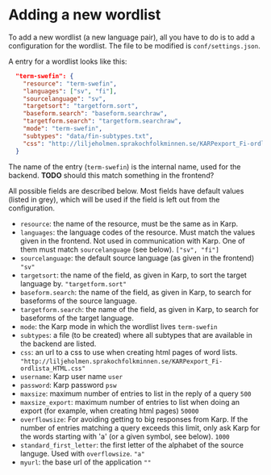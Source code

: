 # Adding a new wordlist

To add a new wordlist (a new language pair), all you have to do is to add
a configuration for the wordlist. The file to be modified is `conf/settings.json`.

A entry for a wordlist looks like this:

```json
  "term-swefin": {
    "resource": "term-swefin",
    "languages": ["sv", "fi"],
    "sourcelanguage": "sv",
    "targetsort": "targetform.sort",
    "baseform.search": "baseform.searchraw",
    "targetform.search": "targetform.searchraw",
    "mode": "term-swefin",
    "subtypes": "data/fin-subtypes.txt",
    "css": "http://liljeholmen.sprakochfolkminnen.se/KARPexport_Fi-ordlista_HTML.css"
  }
  ```

The name of the entry (`term-swefin`) is the internal name, used for the backend. **TODO** should this match something in the frontend?

All possible fields are described below. Most fields have default values (listed in grey), which will be used if the field is left out from the configuration.

- `resource`: the name of the resource, must be the same as in Karp.
- `languages`: the language codes of the resource. Must match the values given in the frontend. Not used in communication with Karp. One of them must match `sourcelanguage` (see below). `["sv", "fi"]`
- `sourcelanguage`: the default source language (as given in the frontend) `"sv"`
- `targetsort`: the name of the field, as given in Karp, to sort the target language by. `"targetform.sort"`
- `baseform.search`: the name of the field, as given in Karp, to search for baseforms of the source language.
- `targetform.search`: the name of the field, as given in Karp, to search for baseforms of the target language.
- `mode`: the Karp mode in which the wordlist lives `term-swefin`
- `subtypes`: a file (to be created) where all subtypes that are available in the backend are listed.
- `css`: an url to a css to use when creating html pages of word lists. `"http://liljeholmen.sprakochfolkminnen.se/KARPexport_Fi-ordlista_HTML.css"`
- `username`: Karp user name `user`
- `password`: Karp password `psw`
- `maxsize`: maximum number of entries to list in the reply of a query `500`
- `maxsize_export`: maximum number of entries to list when doing an export (for example, when creating html pages) `50000`
- `overflowsize`: For avoiding getting to big responses from Karp. If
  the number of entries matching a query exceeds this limit, only ask Karp for
  the words starting with 'a' (or a given symbol, see below). `1000`
- `standard_first_letter`: the first letter of the alphabet of the source languge. Used with `overflowsize`. `"a"`
- `myurl`: the base url of the application `""`

